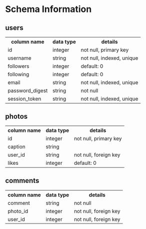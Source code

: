 <h1>Schema Information</h1>

<h2>users</h2>
<table>
  <tr>
    <th>column name</th>
    <th>data type</th>
    <th>details</th>
  </tr>
  <tr>
    <td>id</td>
    <td>integer</td>
    <td>not null, primary key</td>
  <tr>
  <tr>
    <td>username</td>
    <td>string</td>
    <td>not null, indexed, unique</td>
  <tr>
  <tr>
    <td>followers</td>
    <td>integer</td>
    <td>default: 0</td>
  <tr>
  <tr>
    <td>following</td>
    <td>integer</td>
    <td>default: 0</td>
  <tr>
  <tr>
    <td>email</td>
    <td>string</td>
    <td>not null, indexed, unique</td>
  <tr>
  <tr>
    <td>password_digest</td>
    <td>string</td>
    <td>not null</td>
  <tr>
  <tr>
    <td>session_token</td>
    <td>string</td>
    <td>not null, indexed, unique</td>
  <tr>
</table>

<h2>photos</h2>
<table>
  <tr>
    <th>column name</th>
    <th>data type</th>
    <th>details</th>
  </tr>
  <tr>
    <td>id</td>
    <td>integer</td>
    <td>not null, primary key</td>
  <tr>
  <tr>
    <td>caption</td>
    <td>string</td>
    <td></td>
  <tr>
  <tr>
    <td>user_id</td>
    <td>string</td>
    <td>not null, foreign key</td>
  <tr>
  <tr>
    <td>likes</td>
    <td>integer</td>
    <td>default: 0</td>
  <tr>
</table>

<h2>comments</h2>
<table>
  <tr>
    <th>column name</th>
    <th>data type</th>
    <th>details</th>
  </tr>
  <tr>
    <td>comment</td>
    <td>string</td>
    <td>not null</td>
  <tr>
  <tr>
    <td>photo_id</td>
    <td>integer</td>
    <td>not null, foreign key</td>
  <tr>
  <tr>
    <td>user_id</td>
    <td>integer</td>
    <td>not null, foreign key</td>
  <tr>
</table>
